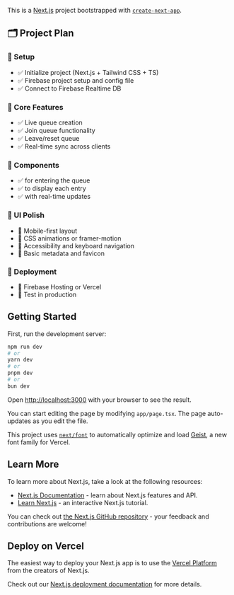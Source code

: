 This is a [Next.js](https://nextjs.org) project bootstrapped with [`create-next-app`](https://nextjs.org/docs/app/api-reference/cli/create-next-app).

## 🗂️ Project Plan

### 🔧 Setup
- ✅ Initialize project (Next.js + Tailwind CSS + TS)
- ✅ Firebase project setup and config file
- ✅ Connect to Firebase Realtime DB

### 🔁 Core Features
- ✅ Live queue creation
- ✅ Join queue functionality
- ✅ Leave/reset queue
- ✅ Real-time sync across clients

### 🧩 Components
- ✅ <JoinForm /> for entering the queue
- ✅ <QueueCard /> to display each entry
- ✅ <QueueList /> with real-time updates

### 🎨 UI Polish
- 🔲 Mobile-first layout
- 🔲 CSS animations or framer-motion
- 🔲 Accessibility and keyboard navigation
- 🔲 Basic metadata and favicon

### 🚀 Deployment
- 🔲 Firebase Hosting or Vercel
- 🔲 Test in production

## Getting Started

First, run the development server:

```bash
npm run dev
# or
yarn dev
# or
pnpm dev
# or
bun dev
```

Open [http://localhost:3000](http://localhost:3000) with your browser to see the result.

You can start editing the page by modifying `app/page.tsx`. The page auto-updates as you edit the file.

This project uses [`next/font`](https://nextjs.org/docs/app/building-your-application/optimizing/fonts) to automatically optimize and load [Geist](https://vercel.com/font), a new font family for Vercel.

## Learn More

To learn more about Next.js, take a look at the following resources:

- [Next.js Documentation](https://nextjs.org/docs) - learn about Next.js features and API.
- [Learn Next.js](https://nextjs.org/learn) - an interactive Next.js tutorial.

You can check out [the Next.js GitHub repository](https://github.com/vercel/next.js) - your feedback and contributions are welcome!

## Deploy on Vercel

The easiest way to deploy your Next.js app is to use the [Vercel Platform](https://vercel.com/new?utm_medium=default-template&filter=next.js&utm_source=create-next-app&utm_campaign=create-next-app-readme) from the creators of Next.js.

Check out our [Next.js deployment documentation](https://nextjs.org/docs/app/building-your-application/deploying) for more details.
